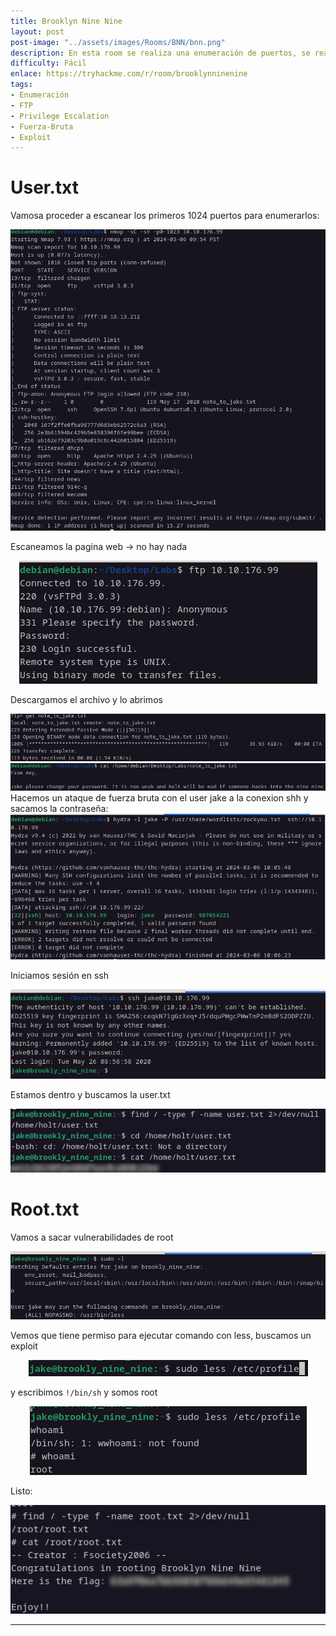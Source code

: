 ```yaml
---
title: Brooklyn Nine Nine
layout: post
post-image: "../assets/images/Rooms/BNN/bnn.png"
description: En esta room se realiza una enumeración de puertos, se realiza un ataque de fuerza bruta para obtener la contraseña de la conexión SSH y se inicia sesión. Luego, se busca y se encuentra el archivo "user.txt". También se muestra cómo obtener acceso de root utilizando una vulnerabilidad en el comando "less".
difficulty: Fácil
enlace: https://tryhackme.com/r/room/brooklynninenine
tags:
- Enumeración
- FTP
- Privilege Escalation
- Fuerza-Bruta
- Exploit
---
```


# User.txt

Vamosa proceder a escanear los primeros 1024 puertos para enumerarlos:

<div style="text-align: center; ">
    <img src="../assets/images/Rooms/BNN/Untitled.png" alt="Untitled" />
</div>

Escaneamos la pagina web → no hay nada

<div style="text-align: center; ">
    <img src="../assets/images/Rooms/BNN/Untitled 1.png" alt="Untitled" />
</div>

Descargamos el archivo y lo abrimos

<div style="text-align: center; ">
    <img src="../assets/images/Rooms/BNN/Untitled 2.png" alt="Untitled" />
</div>

<div style="text-align: center; ">
    <img src="../assets/images/Rooms/BNN/Untitled 3.png" alt="Untitled" />
</div>
Hacemos un ataque de fuerza bruta con el user jake a la conexion shh y sacamos la contraseña:

<div style="text-align: center; ">
    <img src="../assets/images/Rooms/BNN/Untitled 4.png" alt="Untitled" />
</div>

Iniciamos sesión en ssh

<div style="text-align: center; ">
    <img src="../assets/images/Rooms/BNN/Untitled 5.png" alt="Untitled" />
</div>

Estamos dentro y buscamos la user.txt

<div style="text-align: center; ">
    <img src="../assets/images/Rooms/BNN/Untitled 6.png" alt="Untitled" />
</div>

# Root.txt

Vamos a sacar vulnerabilidades de root

<div style="text-align: center; ">
    <img src="../assets/images/Rooms/BNN/Untitled 7.png" alt="Untitled" />
</div>

Vemos que tiene permiso para ejecutar comando con less, buscamos un exploit

<div style="text-align: center; ">
    <img src="../assets/images/Rooms/BNN/Untitled 8.png" alt="Untitled" />
</div>

y escribimos `!/bin/sh` y somos root

<div style="text-align: center; ">
    <img src="../assets/images/Rooms/BNN/Untitled 9.png" alt="Untitled" />
</div>

Listo:

<div style="text-align: center; ">
    <img src="../assets/images/Rooms/BNN/Untitled 10.png" alt="Untitled" />
</div>

---
